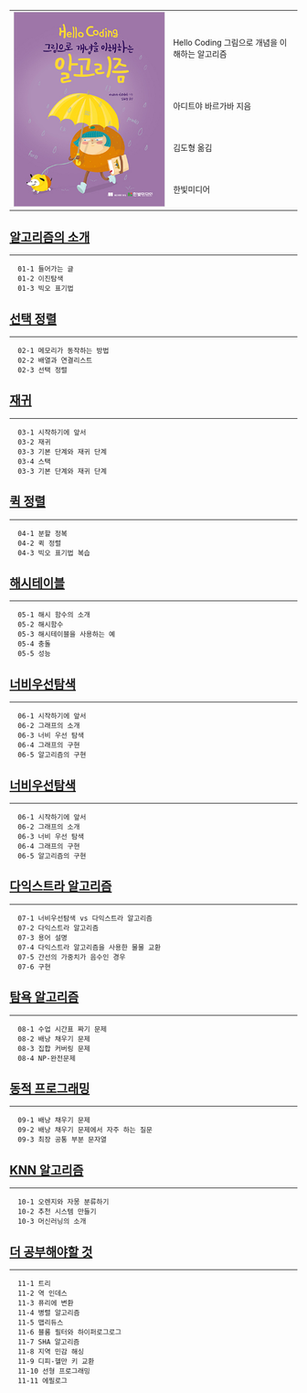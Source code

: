 <table border="0" Cellpadding = "10" Cellspacing = "10">
    <tr>
        <td rowspan="5"><img src="helloCoding_book.jpg" alt="Hello Coding 알고리즘"/></td>
        <td>Hello Coding 그림으로 개념을 이해하는 알고리즘</td>                
    </tr>
    <tr>
        <td>아디트야 바르가바 지음</td>
    </tr> 
    <tr>
        <td>김도형 옮김</td>
    </tr> 
    <tr>
        <td>한빛미디어</td>
    </tr> 
</table>


## [알고리즘의 소개](chapter1)
- - -
```
  01-1 들어가는 글
  01-2 이진탐색
  01-3 빅오 표기법
```

## [선택 정렬](chapter2)
- - -
```
  02-1 메모리가 동작하는 방법
  02-2 배열과 연결리스트
  02-3 선택 정렬
```

## [재귀](chapter3)
- - -
```
  03-1 시작하기에 앞서
  03-2 재귀
  03-3 기본 단계와 재귀 단계
  03-4 스택
  03-3 기본 단계와 재귀 단계
```

## [퀵 정렬](chapter4)
- - -
```
  04-1 분할 정복
  04-2 퀵 정렬
  04-3 빅오 표기법 복습 
```

## [해시테이블](chapter5)
- - -
```
  05-1 해시 함수의 소개
  05-2 해시함수
  05-3 해시테이블을 사용하는 예
  05-4 충돌
  05-5 성능
```

## [너비우선탐색](chapter6)
- - -
```
  06-1 시작하기에 앞서
  06-2 그래프의 소개
  06-3 너비 우선 탐색
  06-4 그래프의 구현
  06-5 알고리즘의 구현
```

## [너비우선탐색](chapter6)
- - -
```
  06-1 시작하기에 앞서
  06-2 그래프의 소개
  06-3 너비 우선 탐색
  06-4 그래프의 구현
  06-5 알고리즘의 구현
```

## [다익스트라 알고리즘](chapter7)
- - -
```
  07-1 너비우선탐색 vs 다익스트라 알고리즘
  07-2 다익스트라 알고리즘
  07-3 용어 설명
  07-4 다익스트라 알고리즘을 사용한 물물 교환
  07-5 간선의 가중치가 음수인 경우
  07-6 구현
```

## [탐욕 알고리즘](chapter8)
- - -
```
  08-1 수업 시간표 짜기 문제
  08-2 배낭 채우기 문제
  08-3 집합 커버링 문제
  08-4 NP-완전문제
```

## [동적 프로그래밍](chapter9)
- - -
```
  09-1 배낭 채우기 문제
  09-2 배낭 채우기 문제에서 자주 하는 질문
  09-3 최장 공통 부분 문자열
```

## [KNN 알고리즘](chapter10)
- - -
```
  10-1 오렌지와 자몽 분류하기
  10-2 추천 시스템 만들기
  10-3 머신러닝의 소개
```

## [더 공부해야할 것](chapter11)
- - -
```
  11-1 트리
  11-2 역 인데스
  11-3 퓨리에 변환
  11-4 병렬 알고리즘
  11-5 맵리듀스
  11-6 블룸 필터와 하이퍼로그로그
  11-7 SHA 알고리즘
  11-8 지역 민감 해싱
  11-9 디피-헬만 키 교환
  11-10 선형 프로그래밍
  11-11 에필로그
```

